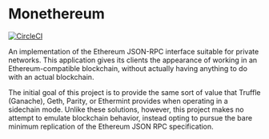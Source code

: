 # Monethereum

[![CircleCI](https://circleci.com/gh/blockmason/monothereum.svg?style=svg)](https://circleci.com/gh/blockmason/monothereum)

An implementation of the Ethereum JSON-RPC interface suitable for private
networks. This application gives its clients the appearance of working in
an Ethereum-compatible blockchain, without actually having anything to do
with an actual blockchain.

The initial goal of this project is to provide the same sort of value that
Truffle (Ganache), Geth, Parity, or Ethermint provides when operating in a
sidechain mode. Unlike these solutions, however, this project makes no
attempt to emulate blockchain behavior, instead opting to pursue the bare
minimum replication of the Ethereum JSON RPC specification.
